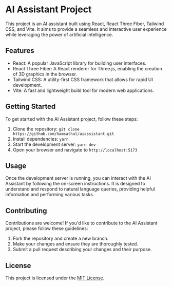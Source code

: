# AI Assistant Project

This project is an AI assistant built using React, React Three Fiber, Tailwind CSS, and Vite. It aims to provide a seamless and interactive user experience while leveraging the power of artificial intelligence.

## Features

- React: A popular JavaScript library for building user interfaces.
- React Three Fiber: A React renderer for Three.js, enabling the creation of 3D graphics in the browser.
- Tailwind CSS: A utility-first CSS framework that allows for rapid UI development.
- Vite: A fast and lightweight build tool for modern web applications.

## Getting Started

To get started with the AI Assistant project, follow these steps:

1. Clone the repository: `git clone https://github.com/hamsathul/aiassistant.git`
2. Install dependencies: `yarn`
3. Start the development server: `yarn dev`
4. Open your browser and navigate to `http://localhost:5173`

## Usage

Once the development server is running, you can interact with the AI Assistant by following the on-screen instructions. It is designed to understand and respond to natural language queries, providing helpful information and performing various tasks.

## Contributing

Contributions are welcome! If you'd like to contribute to the AI Assistant project, please follow these guidelines:

1. Fork the repository and create a new branch.
2. Make your changes and ensure they are thoroughly tested.
3. Submit a pull request describing your changes and their purpose.

## License

This project is licensed under the [MIT License](https://opensource.org/licenses/MIT).
